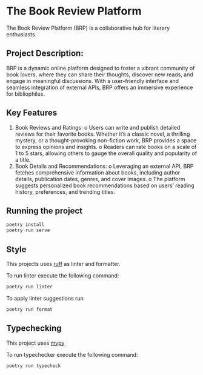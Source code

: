 # The Book Review Platform

The Book Review Platform (BRP) is a collaborative hub for literary enthusiasts.

## Project Description:

BRP is a dynamic online platform designed to foster a vibrant community of book
lovers, where they can share their thoughts, discover new reads, and engage in
meaningful discussions. With a user-friendly interface and seamless integration
of external APIs, BRP offers an immersive experience for bibliophiles.

## Key Features

1. Book Reviews and Ratings: o Users can write and publish detailed reviews for
   their favorite books. Whether it’s a classic novel, a thrilling mystery, or a
   thought-provoking non-fiction work, BRP provides a space to express opinions
   and insights. o Readers can rate books on a scale of 1 to 5 stars, allowing
   others to gauge the overall quality and popularity of a title.
2. Book Details and Recommendations: o Leveraging an external API, BRP fetches
   comprehensive information about books, including author details, publication
   dates, genres, and cover images. o The platform suggests personalized book
   recommendations based on users’ reading history, preferences, and trending
   titles.

## Running the project

```bash
poetry install
poetry run serve
```

## Style

This projects uses [ruff] as linter and formatter.

To run linter execute the following command:

```bash
poetry run linter
```

To apply linter suggestions run

```bash
poetry run format
```

## Typechecking

This project uses [mypy]

To run typechecker execute the following command:

```bash
poetry run typecheck
```

[ruff]: https://docs.astral.sh/ruff/
[mypy]: https://mypy-lang.org/
